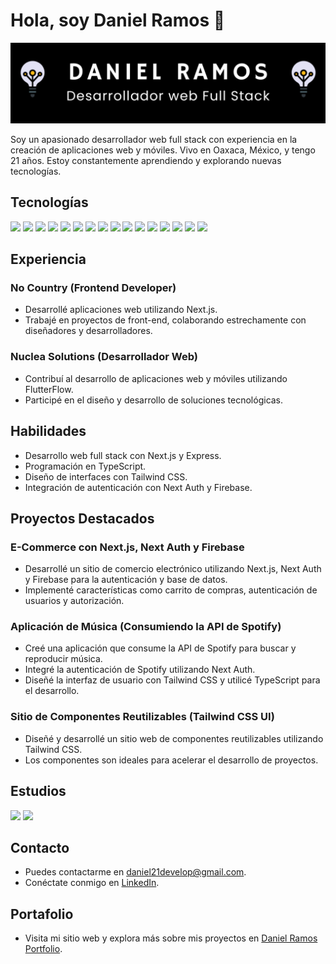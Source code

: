 # Hola, soy Daniel Ramos 👋

![Simulación de foto de perfil](/assets/dani.png)

Soy un apasionado desarrollador web full stack con experiencia en la creación de aplicaciones web y móviles. Vivo en Oaxaca, México, y tengo 21 años. Estoy constantemente aprendiendo y explorando nuevas tecnologías.

## Tecnologías

![](https://img.shields.io/badge/CSS3-1572B6?style=for-the-badge&logo=css3&logoColor=white)
![](https://img.shields.io/badge/Vercel-000000?style=for-the-badge&logo=vercel&logoColor=white)
![](https://img.shields.io/badge/PostgreSQL-316192?style=for-the-badge&logo=postgresql&logoColor=white)
![](https://img.shields.io/badge/axios-671ddf?&style=for-the-badge&logo=axios&logoColor=white)
![](https://img.shields.io/badge/Express%20js-000000?style=for-the-badge&logo=express&logoColor=white)
![](https://img.shields.io/badge/next%20js-000000?style=for-the-badge&logo=nextdotjs&logoColor=white)
![](https://img.shields.io/badge/Node%20js-339933?style=for-the-badge&logo=nodedotjs&logoColor=white)
![](https://img.shields.io/badge/npm-CB3837?style=for-the-badge&logo=npm&logoColor=white)
![](https://img.shields.io/badge/React-20232A?style=for-the-badge&logo=react&logoColor=61DAFB)
![](https://img.shields.io/badge/Redux-593D88?style=for-the-badge&logo=redux&logoColor=white)
![](https://img.shields.io/badge/Tailwind_CSS-38B2AC?style=for-the-badge&logo=tailwind-css&logoColor=white)
![](https://img.shields.io/badge/HTML5-E34F26?style=for-the-badge&logo=html5&logoColor=white)
![](https://img.shields.io/badge/JavaScript-323330?style=for-the-badge&logo=javascript&logoColor=F7DF1E)
![](https://img.shields.io/badge/TypeScript-007ACC?style=for-the-badge&logo=typescript&logoColor=white)
![](https://img.shields.io/badge/Prisma-3982CE?style=for-the-badge&logo=Prisma&logoColor=white)
![](https://img.shields.io/badge/Sequelize-52B0E7?style=for-the-badge&logo=Sequelize&logoColor=white)

## Experiencia

### No Country (Frontend Developer)
- Desarrollé aplicaciones web utilizando Next.js.
- Trabajé en proyectos de front-end, colaborando estrechamente con diseñadores y desarrolladores.

### Nuclea Solutions (Desarrollador Web)
- Contribuí al desarrollo de aplicaciones web y móviles utilizando FlutterFlow.
- Participé en el diseño y desarrollo de soluciones tecnológicas.

## Habilidades

- Desarrollo web full stack con Next.js y Express.
- Programación en TypeScript.
- Diseño de interfaces con Tailwind CSS.
- Integración de autenticación con Next Auth y Firebase.

## Proyectos Destacados

### E-Commerce con Next.js, Next Auth y Firebase
- Desarrollé un sitio de comercio electrónico utilizando Next.js, Next Auth y Firebase para la autenticación y base de datos.
- Implementé características como carrito de compras, autenticación de usuarios y autorización.

### Aplicación de Música (Consumiendo la API de Spotify)
- Creé una aplicación que consume la API de Spotify para buscar y reproducir música.
- Integré la autenticación de Spotify utilizando Next Auth.
- Diseñé la interfaz de usuario con Tailwind CSS y utilicé TypeScript para el desarrollo.

### Sitio de Componentes Reutilizables (Tailwind CSS UI)
- Diseñé y desarrollé un sitio web de componentes reutilizables utilizando Tailwind CSS.
- Los componentes son ideales para acelerar el desarrollo de proyectos.

## Estudios
![](https://img.shields.io/badge/freecodecamp-27273D?style=for-the-badge&logo=freecodecamp&logoColor=white)
![](https://img.shields.io/badge/Platzi-98CA3F?style=for-the-badge&logo=platzi&logoColor=white)

## Contacto

- Puedes contactarme en [daniel21develop@gmail.com](mailto:daniel21develop@gmail.com).
- Conéctate conmigo en [LinkedIn](https://www.linkedin.com/in/daniel-ramos21/).

## Portafolio

- Visita mi sitio web y explora más sobre mis proyectos en [Daniel Ramos Portfolio](https://next-portfolio-gray-two.vercel.app/).

